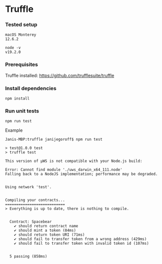# Truffle

### Tested setup

```
macOS Monterey
12.6.2
```
```
node -v
v19.2.0
```

### Prerequisites

Truffle installed: https://github.com/trufflesuite/truffle

### Install dependencies

```
npm install
```

### Run unit tests

```
npm run test
```
Example
```
Janis-MBP:truffle janijegoroff$ npm run test

> test@1.0.0 test
> truffle test

This version of µWS is not compatible with your Node.js build:

Error: Cannot find module './uws_darwin_x64_111.node'
Falling back to a NodeJS implementation; performance may be degraded.


Using network 'test'.


Compiling your contracts...
===========================
> Everything is up to date, there is nothing to compile.


  Contract: Spacebear
    ✔ should return contract name
    ✔ should mint a token (84ms)
    ✔ should return token URI (71ms)
    ✔ should fail to transfer token from a wrong address (429ms)
    ✔ should fail to transfer token with invalid token id (107ms)


  5 passing (858ms)
```
